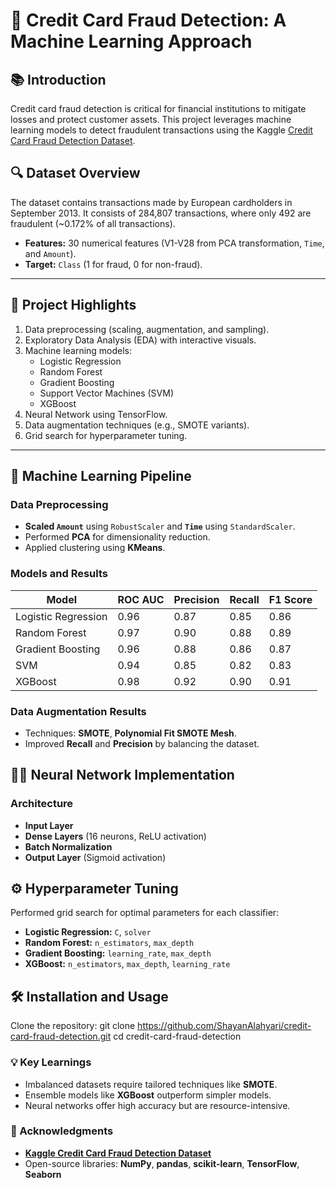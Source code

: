 # 🚀 Credit Card Fraud Detection: A Machine Learning Approach


## 📚 Introduction
Credit card fraud detection is critical for financial institutions to mitigate losses and protect customer assets. This project leverages machine learning models to detect fraudulent transactions using the Kaggle [Credit Card Fraud Detection Dataset](https://www.kaggle.com/mlg-ulb/creditcardfraud).

## 🔍 Dataset Overview
The dataset contains transactions made by European cardholders in September 2013. It consists of 284,807 transactions, where only 492 are fraudulent (~0.172% of all transactions).

- **Features:** 30 numerical features (V1-V28 from PCA transformation, `Time`, and `Amount`).
- **Target:** `Class` (1 for fraud, 0 for non-fraud).

---

## 🎯 Project Highlights
1. Data preprocessing (scaling, augmentation, and sampling).
2. Exploratory Data Analysis (EDA) with interactive visuals.
3. Machine learning models:
   - Logistic Regression
   - Random Forest
   - Gradient Boosting
   - Support Vector Machines (SVM)
   - XGBoost
4. Neural Network using TensorFlow.
5. Data augmentation techniques (e.g., SMOTE variants).
6. Grid search for hyperparameter tuning.

---

## 🧠 Machine Learning Pipeline

### Data Preprocessing
- **Scaled `Amount`** using `RobustScaler` and **`Time`** using `StandardScaler`.
- Performed **PCA** for dimensionality reduction.
- Applied clustering using **KMeans**.

### Models and Results
| Model                | ROC AUC | Precision | Recall | F1 Score |
|----------------------|---------|-----------|--------|----------|
| Logistic Regression  | 0.96    | 0.87      | 0.85   | 0.86     |
| Random Forest        | 0.97    | 0.90      | 0.88   | 0.89     |
| Gradient Boosting    | 0.96    | 0.88      | 0.86   | 0.87     |
| SVM                  | 0.94    | 0.85      | 0.82   | 0.83     |
| XGBoost              | 0.98    | 0.92      | 0.90   | 0.91     |

### Data Augmentation Results
- Techniques: **SMOTE**, **Polynomial Fit SMOTE Mesh**.
- Improved **Recall** and **Precision** by balancing the dataset.

## 🧑‍💻 Neural Network Implementation

### Architecture
- **Input Layer**
- **Dense Layers** (16 neurons, ReLU activation)
- **Batch Normalization**
- **Output Layer** (Sigmoid activation)

## ⚙️ Hyperparameter Tuning
Performed grid search for optimal parameters for each classifier:
- **Logistic Regression:** `C`, `solver`
- **Random Forest:** `n_estimators`, `max_depth`
- **Gradient Boosting:** `learning_rate`, `max_depth`
- **XGBoost:** `n_estimators`, `max_depth`, `learning_rate`

## 🛠️ Installation and Usage

Clone the repository:
git clone https://github.com/ShayanAlahyari/credit-card-fraud-detection.git
cd credit-card-fraud-detection

### 💡 Key Learnings
- Imbalanced datasets require tailored techniques like **SMOTE**.
- Ensemble models like **XGBoost** outperform simpler models.
- Neural networks offer high accuracy but are resource-intensive.


### 🌟 Acknowledgments
- **[Kaggle Credit Card Fraud Detection Dataset](https://www.kaggle.com/mlg-ulb/creditcardfraud)**
- Open-source libraries: **NumPy**, **pandas**, **scikit-learn**, **TensorFlow**, **Seaborn**





